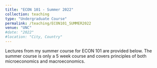 ```yaml
---
title: "ECON 101 - Summer 2022"
collection: teaching
type: "Undergraduate Course"
permalink: /teaching/ECON101_SUMMER2022
venue: "UNC"
#date: "2022" 
#location: "City, Country"
---
```


Lectures from my summer course for ECON 101 are provided below. The summer course is only a 5 week course and covers principles of both microeconomics and macroeconomics.

<!---
Heading 1
======

Heading 2
======

Heading 3
======

--->
